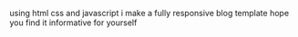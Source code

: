 using html css and javascript i make a fully responsive blog template hope you find it informative for yourself
